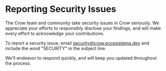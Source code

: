 # Reporting Security Issues

The Crow team and community take security issues in Crow seriously. We appreciate your efforts to responsibly disclose your findings, and will make every effort to acknowledge your contributions.

To report a security issue, email [security@crow.ecossistema.dev](mailto:security@crow.ecossistema.dev) and include the word "SECURITY" in the subject line.

We'll endeavor to respond quickly, and will keep you updated throughout the process.
